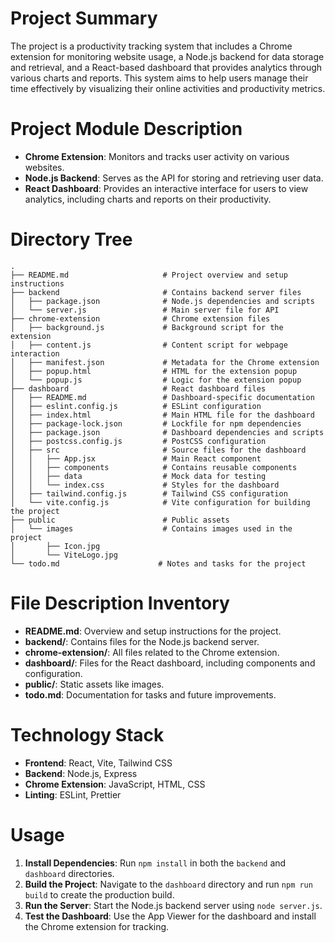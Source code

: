 # Project Summary
The project is a productivity tracking system that includes a Chrome extension for monitoring website usage, a Node.js backend for data storage and retrieval, and a React-based dashboard that provides analytics through various charts and reports. This system aims to help users manage their time effectively by visualizing their online activities and productivity metrics.

# Project Module Description
- **Chrome Extension**: Monitors and tracks user activity on various websites.
- **Node.js Backend**: Serves as the API for storing and retrieving user data.
- **React Dashboard**: Provides an interactive interface for users to view analytics, including charts and reports on their productivity.

# Directory Tree
```
.
├── README.md                     # Project overview and setup instructions
├── backend                       # Contains backend server files
│   ├── package.json              # Node.js dependencies and scripts
│   └── server.js                 # Main server file for API
├── chrome-extension              # Chrome extension files
│   ├── background.js             # Background script for the extension
│   ├── content.js                # Content script for webpage interaction
│   ├── manifest.json             # Metadata for the Chrome extension
│   ├── popup.html                # HTML for the extension popup
│   └── popup.js                  # Logic for the extension popup
├── dashboard                     # React dashboard files
│   ├── README.md                 # Dashboard-specific documentation
│   ├── eslint.config.js          # ESLint configuration
│   ├── index.html                # Main HTML file for the dashboard
│   ├── package-lock.json         # Lockfile for npm dependencies
│   ├── package.json              # Dashboard dependencies and scripts
│   ├── postcss.config.js         # PostCSS configuration
│   ├── src                       # Source files for the dashboard
│   │   ├── App.jsx               # Main React component
│   │   ├── components            # Contains reusable components
│   │   ├── data                  # Mock data for testing
│   │   └── index.css             # Styles for the dashboard
│   ├── tailwind.config.js        # Tailwind CSS configuration
│   └── vite.config.js            # Vite configuration for building the project
├── public                        # Public assets
│   └── images                    # Contains images used in the project
│       ├── Icon.jpg
│       └── ViteLogo.jpg
└── todo.md                      # Notes and tasks for the project
```

# File Description Inventory
- **README.md**: Overview and setup instructions for the project.
- **backend/**: Contains files for the Node.js backend server.
- **chrome-extension/**: All files related to the Chrome extension.
- **dashboard/**: Files for the React dashboard, including components and configuration.
- **public/**: Static assets like images.
- **todo.md**: Documentation for tasks and future improvements.

# Technology Stack
- **Frontend**: React, Vite, Tailwind CSS
- **Backend**: Node.js, Express
- **Chrome Extension**: JavaScript, HTML, CSS
- **Linting**: ESLint, Prettier

# Usage
1. **Install Dependencies**: Run `npm install` in both the `backend` and `dashboard` directories.
2. **Build the Project**: Navigate to the `dashboard` directory and run `npm run build` to create the production build.
3. **Run the Server**: Start the Node.js backend server using `node server.js`.
4. **Test the Dashboard**: Use the App Viewer for the dashboard and install the Chrome extension for tracking.
